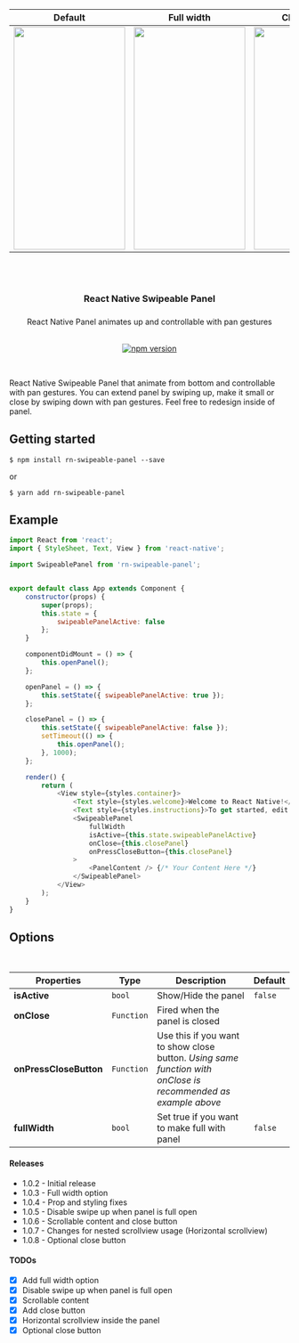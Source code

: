 
<div align="center">

| Default                        | Full width       | Close Button                                        |
| --------------------------------- | ---------- | ------------------------------------------------------ |
| <img src="https://github.com/enesozturk/rn-swipeable-panel/blob/master/screenshots/default.gif" width="200" height="400"> | <img src="https://github.com/enesozturk/rn-swipeable-panel/blob/master/screenshots/fullWidth.gif" width="200" height="400"> | <img src="https://github.com/enesozturk/rn-swipeable-panel/blob/master/screenshots/closeButton.gif" width="200" height="400"> |

</div>

<br/>


<br/>
<div align="center"><h3>React Native Swipeable Panel<h3></div>
<div align="center">React Native Panel animates up and controllable with pan gestures</div>

<br/>

<div align="center">

[![npm version](https://img.shields.io/npm/v/rn-swipeable-panel.svg)](https://www.npmjs.com/package/rn-swipeable-panel)
</div>
<br/>

React Native Swipeable Panel that animate from bottom and controllable with pan gestures. You can extend panel by swiping up, make it small or close by swiping down with pan gestures. Feel free to redesign inside of panel.


## Getting started
```
$ npm install rn-swipeable-panel --save
```

or

```
$ yarn add rn-swipeable-panel
```

<!-- ## Usage -->



## Example

```javascript
import React from 'react';
import { StyleSheet, Text, View } from 'react-native';

import SwipeablePanel from 'rn-swipeable-panel';


export default class App extends Component {
    constructor(props) {
        super(props);
        this.state = {
            swipeablePanelActive: false
        };
    }

    componentDidMount = () => {
        this.openPanel();
    };

    openPanel = () => {
        this.setState({ swipeablePanelActive: true });
    };

    closePanel = () => {
        this.setState({ swipeablePanelActive: false });
        setTimeout(() => {
        	this.openPanel();
        }, 1000);
    };

    render() {
        return (
            <View style={styles.container}>
                <Text style={styles.welcome}>Welcome to React Native!</Text>
                <Text style={styles.instructions}>To get started, edit App.js</Text>
                <SwipeablePanel
					fullWidth
					isActive={this.state.swipeablePanelActive}
					onClose={this.closePanel}
					onPressCloseButton={this.closePanel}
				>
					<PanelContent /> {/* Your Content Here */} 
				</SwipeablePanel>
            </View>
        );
    }
}

```

## Options
<br/>

| Properties                        | Type       | Description                                            | Default                                     |
| --------------------------------- | ---------- | ------------------------------------------------------ | ------------------------------------------- |
| **isActive**                      | `bool`     | Show/Hide the panel                                    | `false`                                   |
| **onClose**                       | `Function` | Fired when the panel is closed                         |                                             |
| **onPressCloseButton**            | `Function` | Use this if you want to show close button. *Using same function with onClose is recommended as example above*                         |                                             |
| **fullWidth**                     | `bool`     | Set true if you want to make full with panel           | `false`                                   |

#### Releases

- 1.0.2 - Initial release
- 1.0.3 - Full width option
- 1.0.4 - Prop and styling fixes
- 1.0.5 - Disable swipe up when panel is full open 
- 1.0.6 - Scrollable content and close button
- 1.0.7 - Changes for nested scrollview usage (Horizontal scrollview)
- 1.0.8 - Optional close button

#### TODOs

- [x] Add full width option
- [x] Disable swipe up when panel is full open 
- [x] Scrollable content
- [x] Add close button
- [x] Horizontal scrollview inside the panel
- [x] Optional close button
